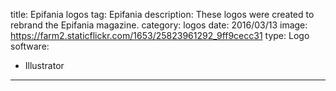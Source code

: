 title: Epifania logos
tag: Epifania
description: These logos were created to rebrand the Epifania magazine.
category: logos
date: 2016/03/13
image: https://farm2.staticflickr.com/1653/25823961292_9ff9cecc31
type: Logo
software:
- Illustrator
---